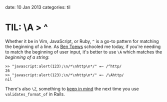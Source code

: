 date: 10 Jan 2013
categories: til

# TIL: \A > ^

Whether it be in Vim, JavaScript, or Ruby, `^` is a go-to pattern for matching
the beginning of a line. As [Ben Toews][ben] schooled me today, if you're
needing to match the beginning of user input, it's better to use `\A` which
matches the _beginning of a string_:

    >> "javascript:alert(123);\n/*\nhttp\n*/" =~ /^http/
    26
    >> "javascript:alert(123);\n/*\nhttp\n*/" =~ /\Ahttp/
    nil

There's also `\Z`, something to [keep in mind][stack] the next time you use
`validates_format_of` in Rails.

[ben]: https://twitter.com/mastahyeti
[stack]: http://stackoverflow.com/questions/577653/difference-between-a-z-and-in-ruby-on-rails-regular-expressions
